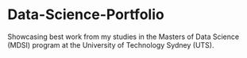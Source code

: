# Data-Science-Portfolio
Showcasing best work from my studies in the Masters of Data Science (MDSI) program at the University of Technology Sydney (UTS). 

